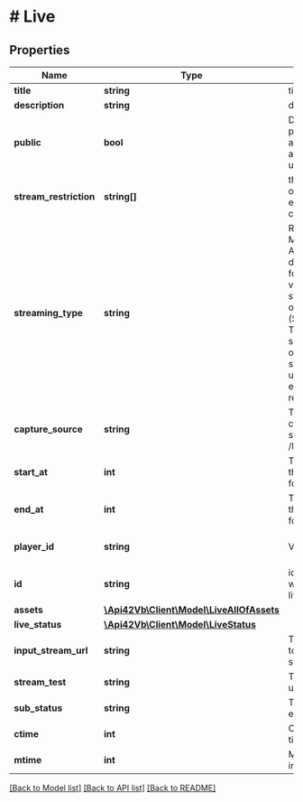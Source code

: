 # # Live

## Properties

Name | Type | Description | Notes
------------ | ------------- | ------------- | -------------
**title** | **string** | title of the live |
**description** | **string** | description of the live | [optional]
**public** | **bool** | Define if the live is public (it can be accessible by anybody with the live url). Default &#x3D; tue | [optional]
**stream_restriction** | **string[]** | the iso code 3306-1 on code-alpha2 if empty all the world can be read the live | [optional]
**streaming_type** | **string** | RTMP (Real-Time Messaging Protocol): A streaming protocol developed by Adobe for transmitting audio, video, and data streams in real-time over the Internet. SRT (Secure Reliable Transport): An open-source protocol that optimizes live video streaming over unstable networks, ensuring security and reliability. | [optional] [default to 'SRT']
**capture_source** | **string** | The closest source to capture the live stream, see /lives/captureSources | [optional]
**start_at** | **int** | The start datetime of the live in timestamp format | [optional]
**end_at** | **int** | The end datetime of the live in timestamp format | [optional]
**player_id** | **string** | Video player theme id | [optional] [default to '']
**id** | **string** | id of the live (null when adding a new live) | [optional]
**assets** | [**\Api42Vb\Client\Model\LiveAllOfAssets**](LiveAllOfAssets.md) |  | [optional]
**live_status** | [**\Api42Vb\Client\Model\LiveStatus**](LiveStatus.md) |  | [optional]
**input_stream_url** | **string** | The input stream url to push the live source | [optional]
**stream_test** | **string** | The stream preview url | [optional]
**sub_status** | **string** | The sub status of live event | [optional]
**ctime** | **int** | Creation datetime in timestamp format | [optional]
**mtime** | **int** | Modification datetime in timestamp format | [optional]

[[Back to Model list]](../../README.md#models) [[Back to API list]](../../README.md#endpoints) [[Back to README]](../../README.md)
